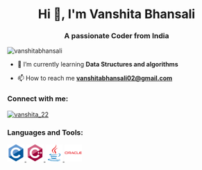 <h1 align="center">Hi 👋, I'm Vanshita Bhansali</h1>
<h3 align="center">A passionate Coder from India</h3>

<p align="left"> <img src="https://komarev.com/ghpvc/?username=vanshitabhansali&label=Profile%20views&color=0e75b6&style=flat" alt="vanshitabhansali" /> </p>

- 🌱 I’m currently learning **Data Structures and algorithms**

- 📫 How to reach me **vanshitabhansali02@gmail.com**

<h3 align="left">Connect with me:</h3>
<p align="left">
<a href="https://www.codechef.com/users/vanshita_22" target="blank"><img align="center" src="https://cdn.jsdelivr.net/npm/simple-icons@3.1.0/icons/codechef.svg" alt="vanshita_22" height="30" width="40" /></a>
</p>

<h3 align="left">Languages and Tools:</h3>
<p align="left"> <a href="https://www.cprogramming.com/" target="_blank" rel="noreferrer"> <img src="https://raw.githubusercontent.com/devicons/devicon/master/icons/c/c-original.svg" alt="c" width="40" height="40"/> </a> <a href="https://www.w3schools.com/cpp/" target="_blank" rel="noreferrer"> <img src="https://raw.githubusercontent.com/devicons/devicon/master/icons/cplusplus/cplusplus-original.svg" alt="cplusplus" width="40" height="40"/> </a> <a href="https://www.java.com" target="_blank" rel="noreferrer"> <img src="https://raw.githubusercontent.com/devicons/devicon/master/icons/java/java-original.svg" alt="java" width="40" height="40"/> </a> <a href="https://www.oracle.com/" target="_blank" rel="noreferrer"> <img src="https://raw.githubusercontent.com/devicons/devicon/master/icons/oracle/oracle-original.svg" alt="oracle" width="40" height="40"/> </a> </p>
